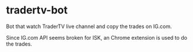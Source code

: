# tradertv-bot

Bot that watch TraderTV live channel and copy the trades on IG.com.

Since IG.com API seems broken for ISK, an Chrome extension is used to do the trades.
